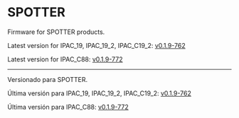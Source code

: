 # SPOTTER

Firmware for SPOTTER products.

Latest version for IPAC_19, IPAC_19_2, IPAC_C19_2: [v0.1.9-762](https://github.com/surixArg/spotter/tree/main/v0.1.9-762)

Latest version for IPAC_C88: [v0.1.9-772](https://github.com/surixArg/spotter/tree/main/v0.1.9-772)

---

Versionado para SPOTTER.

Última versión para IPAC_19, IPAC_19_2, IPAC_C19_2: [v0.1.9-762](https://github.com/surixArg/spotter/tree/main/v0.1.9-762)

Última versión para IPAC_C88: [v0.1.9-772](https://github.com/surixArg/spotter/tree/main/v0.1.9-772)
